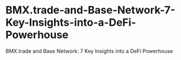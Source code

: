 # BMX.trade-and-Base-Network-7-Key-Insights-into-a-DeFi-Powerhouse
BMX.trade and Base Network: 7 Key Insights into a DeFi Powerhouse
